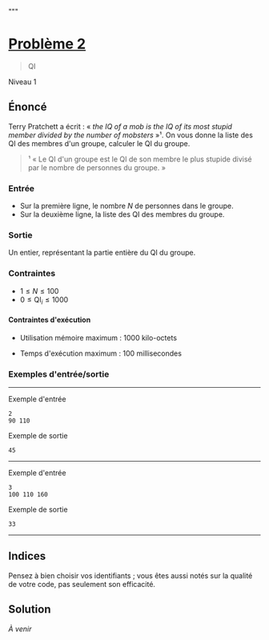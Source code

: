 """
# [Problème 2](https://prologin.org/train/2013/semifinal/qi)
> QI

Niveau 1

## Énoncé

Terry Pratchett a écrit : « *the IQ of a mob is the IQ of its most stupid member divided by the number of mobsters* »¹. On vous donne la liste des QI des membres d'un groupe, calculer le QI du groupe.

> ¹ « Le QI d'un groupe est le QI de son membre le plus stupide divisé par le nombre de personnes du groupe. »

### Entrée

+ Sur la première ligne, le nombre $N$ de personnes dans le groupe.
+ Sur la deuxième ligne, la liste des QI des membres du groupe.

### Sortie

Un entier, représentant la partie entière du QI du groupe.

### Contraintes

+ $1 \leqslant N \leqslant 100$
+ $0 \leqslant \text{QI}_i \leqslant 1000$

#### Contraintes d'exécution

* Utilisation mémoire maximum : 1000 kilo-octets

* Temps d'exécution maximum : 100 millisecondes

### Exemples d'entrée/sortie

---

Exemple d'entrée

    2
    90 110

Exemple de sortie

    45

---

Exemple d'entrée

    3
    100 110 160

Exemple de sortie

    33

---

## Indices


Pensez à bien choisir vos identifiants ; vous êtes aussi notés sur la qualité de votre code, pas seulement son efficacité.

## Solution

*À venir*